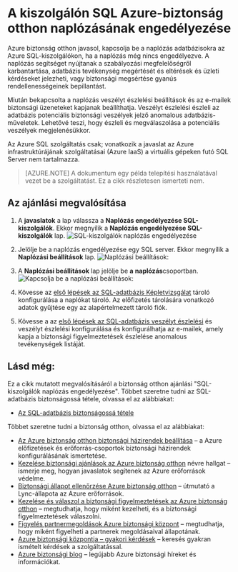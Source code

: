 <properties
   pageTitle="A kiszolgálón SQL Azure-biztonság otthon a naplózás engedélyezése |} Microsoft Azure"
   description="A dokumentum bemutatja, hogyan tudnak megvalósítani az Azure biztonság otthon ajánlást **SQL-kiszolgálók naplózás engedélyezése**."
   services="security-center"
   documentationCenter="na"
   authors="TerryLanfear"
   manager="MBaldwin"
   editor=""/>

<tags
   ms.service="security-center"
   ms.devlang="na"
   ms.topic="article"
   ms.tgt_pltfrm="na"
   ms.workload="na"
   ms.date="07/29/2016"
   ms.author="terrylan"/>

# <a name="enable-auditing-on-sql-servers-in-azure-security-center"></a>A kiszolgálón SQL Azure-biztonság otthon naplózásának engedélyezése

Azure biztonság otthon javasol, kapcsolja be a naplózás adatbázisokra az Azure SQL-kiszolgálókon, ha a naplózás még nincs engedélyezve. A naplózás segítséget nyújtanak a szabályozási megfelelőségről karbantartása, adatbázis tevékenység megértését és eltérések és üzleti kérdéseket jelezheti, vagy biztonsági megsértése gyanús rendellenességeinek bepillantást.

Miután bekapcsolta a naplózás veszélyt észlelési beállítások és az e-mailek biztonsági üzeneteket kapjanak beállíthatja. Veszélyt észlelési észleli az adatbázis potenciális biztonsági veszélyek jelző anomalous adatbázis-műveletek. Lehetővé teszi, hogy észleli és megválaszolása a potenciális veszélyek megjelenésükkor.

Az Azure SQL szolgáltatás csak; vonatkozik a javaslat az Azure infrastruktúrájának szolgáltatásai (Azure IaaS) a virtuális gépeken futó SQL Server nem tartalmazza.

> [AZURE.NOTE] A dokumentum egy példa telepítési használatával vezet be a szolgáltatást.  Ez a cikk részletesen ismerteti nem.

## <a name="implement-the-recommendation"></a>Az ajánlási megvalósítása

1. A **javaslatok** a lap válassza a **Naplózás engedélyezése SQL-kiszolgálók**.  Ekkor megnyílik a **Naplózás engedélyezése SQL-kiszolgálók** lap.
![SQL-kiszolgálók naplózás engedélyezése][1]

2. Jelölje be a naplózás engedélyezése egy SQL server. Ekkor megnyílik a **Naplózási beállítások** lap.
![Naplózási beállítások:][2]
3. A **Naplózási beállítások** lap jelölje be **a** **naplózás**csoportban.
![Kapcsolja be a naplózási beállítások:][3]

4. Kövesse az [első lépések az SQL-adatbázis Képletvizsgálat](../sql-database/sql-database-auditing-get-started.md) tároló konfigurálása a naplókat tároló. Az előfizetés tárolására vonatkozó adatok gyűjtése egy az alapértelmezett tároló fiók.

5. Kövesse a az [első lépések az SQL-adatbázis veszélyt észlelési](../sql-database/sql-database-threat-detection-get-started.md) és veszélyt észlelési konfigurálása és konfigurálhatja az e-mailek, amely kapja a biztonsági figyelmeztetések észlelése anomalous tevékenységek listáját.

## <a name="see-also"></a>Lásd még:

Ez a cikk mutatott megvalósításáról a biztonság otthon ajánlási "SQL-kiszolgálók naplózás engedélyezése". Többet szeretne tudni az SQL-adatbázis biztonságossá tétele, olvassa el az alábbiakat:

- [Az SQL-adatbázis biztonságossá tétele](../sql-database/sql-database-security.md)

Többet szeretne tudni a biztonság otthon, olvassa el az alábbiakat:

- [Az Azure biztonság otthon biztonsági házirendek beállítása](security-center-policies.md) – a Azure előfizetések és erőforrás-csoportok biztonsági házirendek konfigurálásának ismertetése.
- [Kezelése biztonsági ajánlások az Azure biztonság otthon](security-center-recommendations.md) névre hallgat – ismerje meg, hogyan javaslatok segítenek az Azure erőforrások védelme.
- [Biztonsági állapot ellenőrzése Azure biztonság otthon](security-center-monitoring.md) – útmutató a Lync-állapota az Azure erőforrások.
- [Kezelése és válaszol a biztonsági figyelmeztetések az Azure biztonság otthon](security-center-managing-and-responding-alerts.md) – megtudhatja, hogy miként kezelheti, és a biztonsági figyelmeztetések válaszolni.
- [Figyelés partnermegoldások Azure biztonsági központ](security-center-partner-solutions.md) – megtudhatja, hogy miként figyelheti a partnerek megoldásaival állapotának.
- [Azure biztonsági központja – gyakori kérdések](security-center-faq.md) – keresés gyakran ismételt kérdések a szolgáltatással.
- [Azure biztonsági blog](http://blogs.msdn.com/b/azuresecurity/) – legújabb Azure biztonsági híreket és információkat.

<!--Image references-->
[1]: ./media/security-center-enable-auditing-on-sql-server/enable-auditing-on-sql-servers.png
[2]:./media/security-center-enable-auditing-on-sql-server/enable-auditing.png
[3]: ./media/security-center-enable-auditing-on-sql-server/auditing-settings-blade.png
